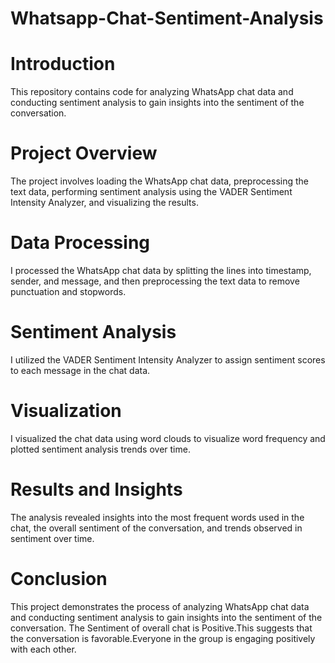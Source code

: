 # Whatsapp-Chat-Sentiment-Analysis

# Introduction

This repository contains code for analyzing WhatsApp chat data and conducting sentiment analysis to gain insights into the sentiment of the conversation.

# Project Overview

The project involves loading the WhatsApp chat data, preprocessing the text data, performing sentiment analysis using the VADER Sentiment Intensity Analyzer, and visualizing the results.

# Data Processing

I processed the WhatsApp chat data by splitting the lines into timestamp, sender, and message, and then preprocessing the text data to remove punctuation and stopwords.

# Sentiment Analysis

I utilized the VADER Sentiment Intensity Analyzer to assign sentiment scores to each message in the chat data.

# Visualization

I visualized the chat data using word clouds to visualize word frequency and plotted sentiment analysis trends over time.

# Results and Insights

The analysis revealed insights into the most frequent words used in the chat, the overall sentiment of the conversation, and trends observed in sentiment over time.

# Conclusion
This project demonstrates the process of analyzing WhatsApp chat data and conducting sentiment analysis to gain insights into the sentiment of the conversation. The Sentiment of overall chat is Positive.This suggests that the conversation is favorable.Everyone in the group is engaging positively with each other.
